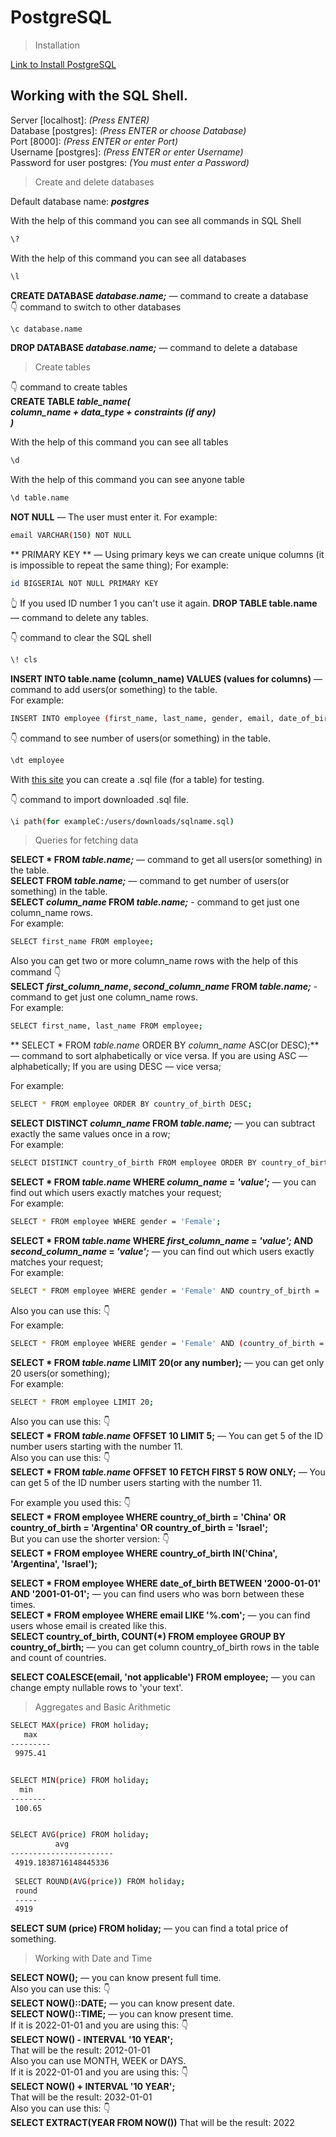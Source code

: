 # PostgreSQL

> Installation

[Link to Install PostgreSQL](https://www.postgresql.org/download/)

## Working with the SQL Shell.

Server [localhost]: *(Press ENTER)* <br/>
Database [postgres]: *(Press ENTER or choose Database)* <br/>
Port [8000]: *(Press ENTER or enter Port)* <br/>
Username [postgres]: *(Press ENTER or enter Username)* <br/>
Password for user postgres: *(You must enter a Password)*

> Create and delete databases

Default database name: ***postgres***

With the help of this command you can see all commands in SQL Shell
``` bash
\?
```
With the help of this command you can see all databases
``` bash
\l
```
**CREATE DATABASE *database.name;*** — command to create a database <br/>
👇 command to switch to other databases 
``` bash
\c database.name
```
**DROP DATABASE *database.name;*** — command to delete a database <br/>
> Create tables

👇 command to create tables <br/>
**CREATE TABLE *table_name(<br/>
column_name + data_type + constraints (if any) <br/>
)***

With the help of this command you can see all tables
``` bash
\d
```
With the help of this command you can see anyone table
``` bash
\d table.name
```
**NOT NULL** — The user must enter it.
For example:
``` bash
email VARCHAR(150) NOT NULL
```
** PRIMARY KEY ** — Using primary keys we can create unique columns (it is impossible to repeat the same thing);
For example: 
``` bash
id BIGSERIAL NOT NULL PRIMARY KEY
```
👆 If you used ID number 1 you can't use it again.
**DROP TABLE table.name** — command to delete any tables.

👇 command to clear the SQL shell
``` bash
\! cls
```

**INSERT INTO table.name (column_name) VALUES (values for columns)** — command to add users(or something) to the table. <br/>
For example:
```bash
INSERT INTO employee (first_name, last_name, gender, email, date_of_birth) VALUES ('John', 'Doe', 'Male', 'Jd@mail.com', '2000-01-01');
```
👇 command to see number of users(or something) in the table.

``` bash
\dt employee
```
With [this site](https://mockaroo.com/) you can create a .sql file (for a table) for testing.

👇 command to import downloaded .sql file.
``` bash
\i path(for exampleC:/users/downloads/sqlname.sql)
```

> Queries for fetching data

**SELECT * FROM *table.name;*** — command to get all users(or something) in the table. <br/>
**SELECT FROM *table.name;*** — command to get number of users(or something) in the table. <br/>
**SELECT *column_name* FROM *table.name;*** - command to get just one column_name rows. <br/>
For example: 
```bash
SELECT first_name FROM employee;
```
Also you can get two or more column_name rows with the help of this command 👇 <br/>
**SELECT *first_column_name*, *second_column_name* FROM *table.name;*** - command to get just one column_name rows. <br/>
For example: 
```bash
SELECT first_name, last_name FROM employee;
```
**
SELECT * FROM *table.name* ORDER BY *column_name* ASC(or DESC);** — command to sort alphabetically or vice versa.
If you are using ASC — alphabetically;
If you are using DESC — vice versa;

For example: 
``` bash
SELECT * FROM employee ORDER BY country_of_birth DESC;
```

**SELECT DISTINCT *column_name* FROM *table.name;*** — you can subtract exactly the same values once in a row; <br/>
For example:
``` bash
SELECT DISTINCT country_of_birth FROM employee ORDER BY country_of_birth DESC;
```
**SELECT * FROM *table.name* WHERE *column_name* = *'value';*** — you can find out which users exactly matches your request; <br/>
For example:
``` bash
SELECT * FROM employee WHERE gender = 'Female';
```
**SELECT * FROM *table.name* WHERE *first_column_name* = *'value';* AND *second_column_name* = *'value';*** — you can find out which users exactly matches your request; <br/>
For example:
``` bash
SELECT * FROM employee WHERE gender = 'Female' AND country_of_birth = 'Russia';
```
Also you can use this: 👇<br/>
For example: 
``` bash
SELECT * FROM employee WHERE gender = 'Female' AND (country_of_birth = 'Russia' OR country_of_birth = 'Ukraine');
```

**SELECT * FROM *table.name* LIMIT 20(or any number);** — you can get only 20 users(or something);<br/>
For example:
```bash
SELECT * FROM employee LIMIT 20;
```
Also you can use this: 👇<br/>
**SELECT * FROM *table.name* OFFSET 10 LIMIT 5;** — You can get 5 of the ID number users starting with the number 11. <br/>
Also you can use this: 👇<br/>
**SELECT * FROM *table.name* OFFSET 10 FETCH FIRST 5 ROW ONLY;** — You can get 5 of the ID number users starting with the number 11. <br/>

For example you used this: 👇<br/>
**SELECT * FROM employee WHERE country_of_birth = 'China' OR country_of_birth = 'Argentina' OR country_of_birth = 'Israel';** <br/>
But you can use the shorter version: 👇 <br/>
**SELECT * FROM employee WHERE country_of_birth IN('China', 'Argentina', 'Israel');** <br/>

**SELECT * FROM employee WHERE date_of_birth BETWEEN '2000-01-01' AND '2001-01-01';** — you can find users who was born between these times. <br/>
**SELECT * FROM employee WHERE email LIKE '%.com';** — you can find users whose email is created like this. <br/>
**SELECT country_of_birth, COUNT(*) FROM employee GROUP BY country_of_birth;** — you can get column country_of_birth rows in the table and count of countries. <br/>

**SELECT COALESCE(email, 'not applicable') FROM employee;** — you can change empty nullable rows to 'your text'.
> Aggregates and Basic Arithmetic
```bash
SELECT MAX(price) FROM holiday;
   max
---------
 9975.41


SELECT MIN(price) FROM holiday;
  min
--------
 100.65


SELECT AVG(price) FROM holiday;
          avg
-----------------------
 4919.1838716148445336
 
 SELECT ROUND(AVG(price)) FROM holiday;
 round
 -----
 4919
```

**SELECT SUM (price) FROM holiday;** — you can find a total price of something. <br/>
> Working with Date and Time

**SELECT NOW();** — you can know present full time. <br/>
Also you can use this: 👇 <br/>
**SELECT NOW()::DATE;**  — you can know present date. <br/>
**SELECT NOW()::TIME;** — you can know present time. <br/>
If it is 2022-01-01 and you are using this: 👇 <br/>
**SELECT NOW() - INTERVAL '10 YEAR';** <br/>
That will be the result: 2012-01-01 <br/>
Also you can use MONTH, WEEK or DAYS. <br/>
If it is 2022-01-01 and you are using this: 👇 <br/>
**SELECT NOW() + INTERVAL '10 YEAR';** <br/>
That will be the result: 2032-01-01 <br/>
Also you can use this: 👇 <br/>
**SELECT EXTRACT(YEAR FROM NOW())**
That will be the result: 2022 <br/>
